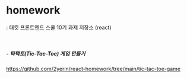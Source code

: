 # homework

 : 태킷 프론트엔드 스쿨 10기 과제 저장소 (react)

</br>

##### - 틱택토(Tic-Tac-Toe) 게임 만들기
 https://github.com/2yerin/react-homework/tree/main/tic-tac-toe-game